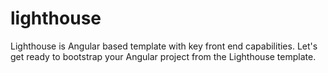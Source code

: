# lighthouse
Lighthouse is Angular based template with key front end capabilities. Let's get ready to bootstrap your Angular project from the Lighthouse template.
